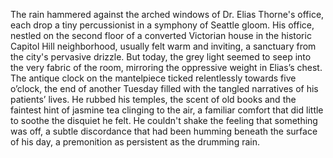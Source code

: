 The rain hammered against the arched windows of Dr. Elias Thorne's office, each drop a tiny percussionist in a symphony of Seattle gloom. His office, nestled on the second floor of a converted Victorian house in the historic Capitol Hill neighborhood, usually felt warm and inviting, a sanctuary from the city's pervasive drizzle.  But today, the grey light seemed to seep into the very fabric of the room, mirroring the oppressive weight in Elias’s chest. The antique clock on the mantelpiece ticked relentlessly towards five o’clock, the end of another Tuesday filled with the tangled narratives of his patients’ lives.  He rubbed his temples, the scent of old books and the faintest hint of jasmine tea clinging to the air, a familiar comfort that did little to soothe the disquiet he felt.  He couldn't shake the feeling that something was off, a subtle discordance that had been humming beneath the surface of his day, a premonition as persistent as the drumming rain.
